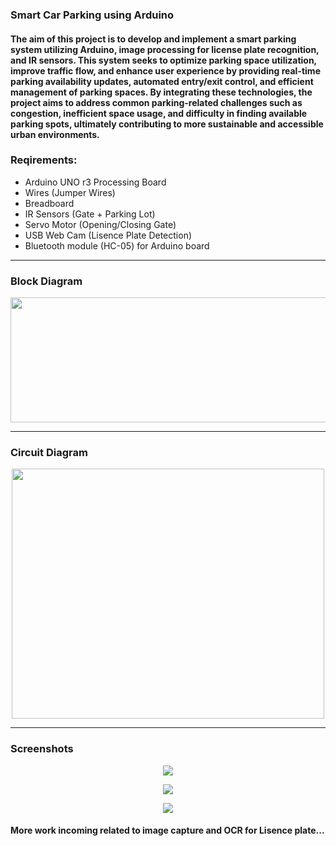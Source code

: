 ### Smart Car Parking using Arduino 
#### The aim of this project is to develop and implement a smart parking system utilizing Arduino, image processing for license plate recognition, and IR sensors. This system seeks to optimize parking space utilization, improve traffic flow, and enhance user experience by providing real-time parking availability updates, automated entry/exit control, and efficient management of parking spaces. By integrating these technologies, the project aims to address common parking-related challenges such as congestion, inefficient space usage, and difficulty in finding available parking spots, ultimately contributing to more sustainable and accessible urban environments.

### Reqirements:
- Arduino UNO r3 Processing Board
- Wires (Jumper Wires)
- Breadboard
- IR Sensors (Gate + Parking Lot)
- Servo Motor (Opening/Closing Gate)
- USB Web Cam (Lisence Plate Detection)
- Bluetooth module (HC-05) for Arduino board

----

### Block Diagram

<p align="center">
  <img  width="850" height="200" src="https://i.imgur.com/B7PiQVm.png">
</p>

----

### Circuit Diagram
<p align="center">
  <img  width="500" height="400" src="https://i.imgur.com/Zifsnqi.png">
</p>

----

### Screenshots

<p align="center">
  <img src="https://imgur.com/RB5wuEb.png">
</p>
<p align="center">
  <img src="https://imgur.com/I31SQjN.png">
</p>
<p align="center">
  <img src="https://imgur.com/PMKldB8.png">
</p>

#### More work incoming related to image capture and OCR for Lisence plate...


